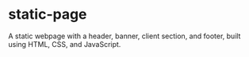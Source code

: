 # static-page
A static webpage with a header, banner, client section, and footer, built using HTML, CSS, and JavaScript.
